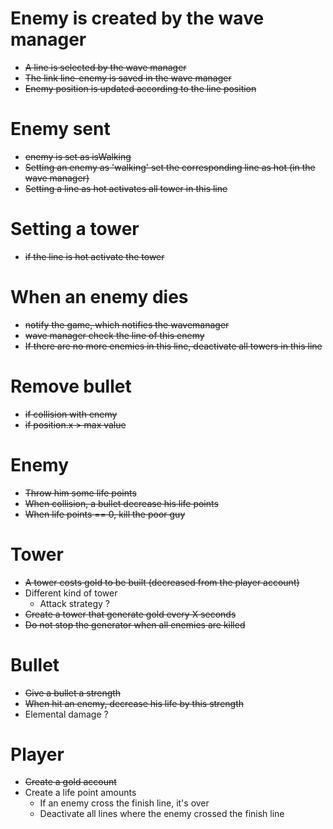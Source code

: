# Enemy is created by the wave manager
  * ~~A line is selected by the wave manager~~
  * ~~The link line-enemy is saved in the wave manager~~
  * ~~Enemy position is updated according to the line position~~

# Enemy sent
 * ~~enemy is set as isWalking~~
 * ~~Setting an enemy as 'walking' set the corresponding line as hot (in the wave manager)~~
 * ~~Setting a line as hot activates all tower in this line~~

# Setting a tower
 * ~~if the line is hot activate the tower~~

# When an enemy dies
 * ~~notify the game, which notifies the wavemanager~~
 * ~~wave manager check the line of this enemy~~
 * ~~If there are no more enemies in this line, deactivate all towers in this line~~

# Remove bullet
 * ~~if collision with enemy~~
 * ~~if position.x > max value~~

# Enemy
 * ~~Throw him some life points~~
 * ~~When collision, a bullet decrease his life points~~
 * ~~When life points == 0, kill the poor guy~~

# Tower
 * ~~A tower costs gold to be built (decreased from the player account)~~
 * Different kind of tower
    * Attack strategy ?
 * ~~Create a tower that generate gold every X seconds~~
 * ~~Do not stop the generator when all enemies are killed~~

# Bullet
 * ~~Give a bullet a strength~~
 * ~~When hit an enemy, decrease his life by this strength~~
 * Elemental damage ?

# Player
 * ~~Create a gold account~~
 * Create a life point amounts
   * If an enemy cross the finish line, it's over
   * Deactivate all lines where the enemy crossed the finish line


